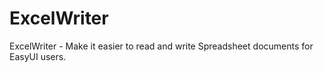 # ExcelWriter
ExcelWriter - Make it easier to read and write Spreadsheet documents for EasyUI users.
